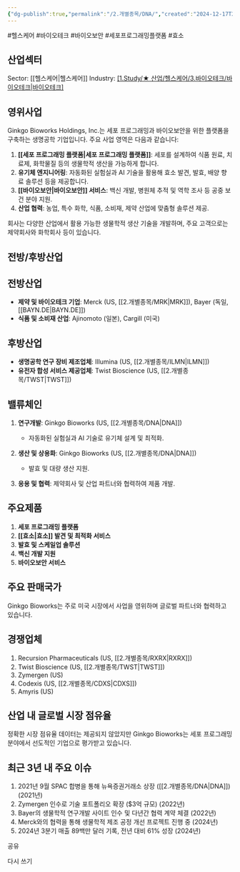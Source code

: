 ```yaml
---
{"dg-publish":true,"permalink":"/2.개별종목/DNA/","created":"2024-12-17T21:21:41.018+09:00","updated":"2025-07-29T21:37:04.580+09:00"}
---
```


#헬스케어 #바이오테크 #바이오보안 #세포프로그래밍플랫폼 #효소

## 산업섹터

Sector: [[헬스케어\|헬스케어]]
Industry: [[1.Study/★ 산업/헬스케어/3.바이오테크/바이오테크\|바이오테크]](Biotechnology)

## 영위사업

Ginkgo Bioworks Holdings, Inc.는 세포 프로그래밍과 바이오보안을 위한 플랫폼을 구축하는 생명공학 기업입니다. 주요 사업 영역은 다음과 같습니다:

1. **[[세포 프로그래밍 플랫폼\|세포 프로그래밍 플랫폼]]**: 세포를 설계하여 식품 원료, 치료제, 화학물질 등의 생물학적 생산을 가능하게 합니다.
2. **유기체 엔지니어링**: 자동화된 실험실과 AI 기술을 활용해 효소 발견, 발효, 배양 향료 솔루션 등을 제공합니다.
3. **[[바이오보안\|바이오보안]] 서비스**: 백신 개발, 병원체 추적 및 역학 조사 등 공중 보건 분야 지원.
4. **산업 협력**: 농업, 특수 화학, 식품, 소비재, 제약 산업에 맞춤형 솔루션 제공.

회사는 다양한 산업에서 활용 가능한 생물학적 생산 기술을 개발하며, 주요 고객으로는 제약회사와 화학회사 등이 있습니다.

## 전방/후방산업

## 전방산업

- **제약 및 바이오테크 기업**: Merck (US, [[2.개별종목/MRK\|MRK]]), Bayer (독일, [[BAYN.DE\|BAYN.DE]])
- **식품 및 소비재 산업**: Ajinomoto (일본), Cargill (미국)

## 후방산업

- **생명공학 연구 장비 제조업체**: Illumina (US, [[2.개별종목/ILMN\|ILMN]])
- **유전자 합성 서비스 제공업체**: Twist Bioscience (US, [[2.개별종목/TWST\|TWST]])

## 밸류체인

1. **연구개발**: Ginkgo Bioworks (US, [[2.개별종목/DNA\|DNA]])
    
    - 자동화된 실험실과 AI 기술로 유기체 설계 및 최적화.
    
2. **생산 및 상용화**: Ginkgo Bioworks (US, [[2.개별종목/DNA\|DNA]])
    
    - 발효 및 대량 생산 지원.
    
3. **응용 및 협력**: 제약회사 및 산업 파트너와 협력하여 제품 개발.

## 주요제품

1. **세포 프로그래밍 플랫폼**
2. **[[효소\|효소]] 발견 및 최적화 서비스**
3. **발효 및 스케일업 솔루션**
4. **백신 개발 지원**
5. **바이오보안 서비스**

## 주요 판매국가

Ginkgo Bioworks는 주로 미국 시장에서 사업을 영위하며 글로벌 파트너와 협력하고 있습니다.

## 경쟁업체

1. Recursion Pharmaceuticals (US, [[2.개별종목/RXRX\|RXRX]])
2. Twist Bioscience (US, [[2.개별종목/TWST\|TWST]])
3. Zymergen (US)
4. Codexis (US, [[2.개별종목/CDXS\|CDXS]])
5. Amyris (US)

## 산업 내 글로벌 시장 점유율

정확한 시장 점유율 데이터는 제공되지 않았지만 Ginkgo Bioworks는 세포 프로그래밍 분야에서 선도적인 기업으로 평가받고 있습니다.

## 최근 3년 내 주요 이슈

1. 2021년 9월 SPAC 합병을 통해 뉴욕증권거래소 상장 ([[2.개별종목/DNA\|DNA]]) (2021년)
2. Zymergen 인수로 기술 포트폴리오 확장 ($3억 규모) (2022년)
3. Bayer의 생물학적 연구개발 사이트 인수 및 다년간 협력 계약 체결 (2022년)
4. Merck와의 협력을 통해 생물학적 제조 공정 개선 프로젝트 진행 중 (2024년)
5. 2024년 3분기 매출 89백만 달러 기록, 전년 대비 61% 성장 (2024년)

공유

다시 쓰기